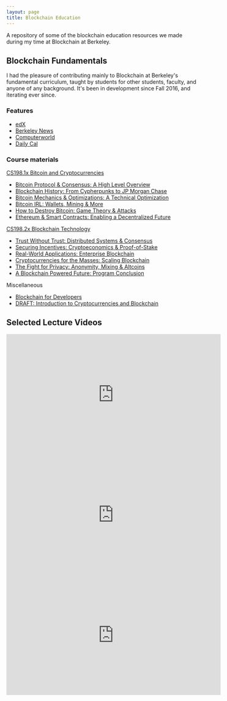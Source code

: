 ```yaml
---
layout: page
title: Blockchain Education
---
```


<p class="message">
  A repository of some of the blockchain education resources we made during my time at Blockchain at Berkeley.
</p>

## Blockchain Fundamentals

I had the pleasure of contributing mainly to Blockchain at Berkeley's fundamental curriculum, taught by students for other students, faculty, and anyone of any background. It's been in development since Fall 2016, and iterating ever since.

### Features

* [edX](https://www.edx.org/professional-certificate/uc-berkeleyx-blockchain-fundamentals)
* [Berkeley News](http://news.berkeley.edu/2018/06/14/new-uc-berkeley-online-course-will-make-blockchain-so-clear-you-can-explain-it-to-your-grandma/)
* [Computerworld](https://www.computerworld.com/article/3282791/blockchain/uc-berkeley-puts-blockchain-training-online-thousands-sign-up.html)
* [Daily Cal](http://www.dailycal.org/2018/06/19/uc-berkeleys-blockchain-fundamentals-decal-offered-edx/)

### Course materials

[CS198.1x Bitcoin and Cryptocurrencies](https://www.edx.org/course/bitcoin-and-cryptocurrencies)
* [Bitcoin Protocol & Consensus: A High Level Overview](https://drive.google.com/open?id=1Jt4uXBs-U5ESEgfXQfZnw24UxSJD5JBP)
* [Blockchain History: From Cypherpunks to JP Morgan Chase](https://drive.google.com/open?id=1QSwtJNckBAPh_2jhfAx0eMt2pGRTqlG8)
* [Bitcoin Mechanics & Optimizations: A Technical Optimization](https://drive.google.com/open?id=1cgW-wQMF9sPcjudvfXi4I1tFf8R2lovq)
* [Bitcoin IRL: Wallets, Mining & More](https://drive.google.com/open?id=1SAO0pVwi7kv5mRNdWgivHNOC_dq8e_aJ)
* [How to Destroy Bitcoin: Game Theory & Attacks](https://drive.google.com/open?id=16NDxbclUSDItMlS85pPGPEe7XOLqqmj9)
* [Ethereum & Smart Contracts: Enabling a Decentralized Future](https://drive.google.com/open?id=16W9VFqnkrMp-VI1qDfIz-fULSjlyTTNt)
  
[CS198.2x Blockchain Technology](https://www.edx.org/course/blockchain-technology)
* [Trust Without Trust: Distributed Systems & Consensus](https://drive.google.com/open?id=1nM5gYTcasW9nWODVm1PFFCdU3ICwPYVd)
* [Securing Incentives: Cryptoeconomics & Proof-of-Stake](https://drive.google.com/open?id=1EPZazIfOV02Ncv3FkY9EO0SWH4IqeE8t)
* [Real-World Applications: Enterprise Blockchain](https://drive.google.com/open?id=139Jz7cHKAszt2atJHpIvOKL07P26Lvn6)
* [Cryptocurrencies for the Masses: Scaling Blockchain](https://drive.google.com/open?id=19uSjX7uNZzZrKbyAgujvibz6Kp9XmeJa)
* [The Fight for Privacy: Anonymity, Mixing & Altcoins](https://drive.google.com/open?id=1hVbX0yj_u_E11Q9SsfM4MCjgbdO1_r1Q)
* [A Blockchain Powered Future: Program Conclusion](https://drive.google.com/open?id=1mxzNCSxjW6QdfLT7nCSmTQ7IpAZOxzm8)

Miscellaneous
* [Blockchain for Developers](https://learnblockcha.in)  
* [DRAFT: Introduction to Cryptocurrencies and Blockchain](https://github.com/rustielin/Blockchain-Notes/blob/master/archive/blockchain_textbook_draft_updated.pdf)


## Selected Lecture Videos

<iframe style="text-align: center" width="560" height="315" src="https://www.youtube.com/embed/6yFtb-c99LM" frameborder="0" allow="accelerometer; autoplay; encrypted-media; gyroscope; picture-in-picture" allowfullscreen></iframe>
<iframe width="560" height="315" src="https://www.youtube.com/embed/Hm5LAxKxrD8" frameborder="0" allow="accelerometer; autoplay; encrypted-media; gyroscope; picture-in-picture" allowfullscreen></iframe>
<iframe width="560" height="315" src="https://www.youtube.com/embed/3wUp5V-4s8Y" frameborder="0" allow="accelerometer; autoplay; encrypted-media; gyroscope; picture-in-picture" allowfullscreen></iframe>
